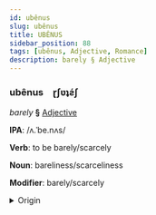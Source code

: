 ```yaml
---
id: ubênus
slug: ubênus
title: UBÊNUS
sidebar_position: 88
tags: [ubênus, Adjective, Romance]
description: barely § Adjective
---
```


### ubênus&emsp;<span kind="abugida">ɽʃʋʇƨ́ʃ</span>

*barely* **§** [Adjective](../../tags/Adjective)

**IPA**: /ʌ.ˈbe.nʌs/

**Verb**: to be barely/scarcely

**Noun**: bareliness/scarceliness

**Modifier**: barely/scarcely

<details>
    <summary>Origin</summary>
    Portuguese abenas /ɐˈpe.nɐʃ/<br/>
    <em>Romance Language Family</em>
</details>